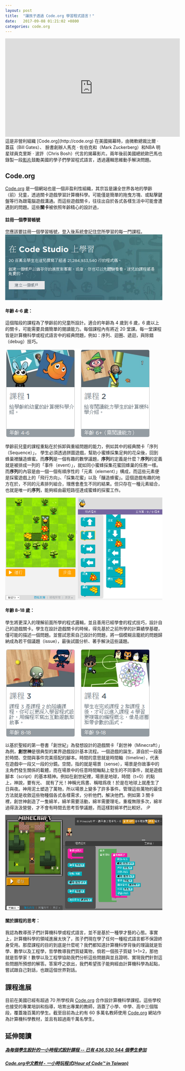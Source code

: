 ```yaml
---
layout: post
title:  "讓孩子透過 Code.org 學習程式語言！"
date:   2017-09-08 01:21:02 +0800
categories: code.org
---
```

<iframe width="560" height="315" src="https://www.youtube.com/embed/nKIu9yen5nc" frameborder="0" allowfullscreen></iframe>
這是非營利組織 [Code.org](http://code.org) 在美國揭幕時，由微軟總裁比爾 · 蓋茲（Bill Gates）、 臉書創辦人馬克 · 佐伯克和（Mark Zuckerberg）和NBA 明星球員克里斯 · 波許（Chris Bosh）代言的揭幕影片。兩年後前美國總統歐巴馬也錄製一段<a href="https://youtu.be/apB7IUOzaAM" target="blank">影片</a>鼓勵美國的學子們學習程式語言，透過邏輯思維動手解決問題。

Code.org
---
[Code.org](http://code.org) 是一個網站也是一個非盈利性組織，其宗旨是讓全世界各地的學齡（前）兒童，透過關卡遊戲學習計算機科學。可能僅是簡單的拖曳方塊、或點擊鍵盤等行為跟電腦遊戲溝通。而這些遊戲關卡，往往出自於各式各樣生活中可能會遭遇到的問題。這些**關卡**被依照年齡精心的設計過，

#### 註冊一個學習帳號
您應該要註冊一個學習帳號，登入後系統會記住您所學習的每一門課程。
![Alt text](/img/2017-09-08-code-with-kid-3.png)

#### 年齡 4-6 歲：
這個階段的課程為了學齡前的兒童所設計。適合的年齡為 4 歲到 6 歲，6 歲以上的關卡，可能需要具備簡單的閱讀能力。每個課程內有將近 20 堂課。每一堂課程皆是計算機科學或程式語言中的經典問題，例如：序列、迴圈、遞迴，與除錯（debug）技巧。

![Alt text](/img/2017-09-08-code-with-kid-0.png)

學齡前兒童的課程重點在於拆卸與重組問題的能力，例如其中的經典關卡「序列（Sequence）」，
學生必須透過拼圖遊戲，幫助小蜜蜂採集足夠的花朵後，回到蜂巢裡釀造蜂蜜。而**序列**是一個有趣的數學議題，**序列**的定義是什麼？**序列**的定義就是被排成一列的「事件（event）」，就如同小蜜蜂採集花蜜回蜂巢的任務一樣。而**序列**的內容是由一個一個有順序性的「元素（element）」構成，而這些元素便是採蜜遊戲上的「飛行方向」、「採集花蜜」以及「釀造蜂蜜」。這個遊戲有趣的地方在於，不同的元素排列組合，理應會產生不同的結果。但只存在一種元素組合，也就是唯一的**序列**，能夠經由最短路徑達成蜜蜂的採蜜工作。

![Alt text](/img/2017-09-08-code-with-kid-1.png)

#### 年齡 8-18 歲：
學生將更深入的理解前面所學的程式邏輯，並且善用已經學會的程式技巧，設計自己的遊戲關卡。學生在設計遊戲關卡的時候，得先基於之前所學的計算績學基礎，僅可能的描述一個問題。並嘗試思索自己設計的問題，將一個模糊且籠統的問題歸納成為若干個議題（issue），最後試圖分析、著手解決這些議題。

![Alt text](/img/2017-09-08-code-with-kid-4.png)

以基於聖經的第一卷書「創世紀」為發想設計的遊戲關卡「創世神（Minecraft）」為例，**創世神**是很典型的業界遊戲設計基本流程。一個遊戲的誕生，源自於一段基於時間、空間與事件完美搭配的腳本。時間的意思就是時間軸（timeline），代表在遊戲中一段又一段的分鏡。空間，指的就是場景（sense），場景是你故事中的主角們發生關係的載體，而在場景中的任意時間軸點上發生的不同事件，就是遊戲腳本（script）的基本精神。例如在創世紀裡，場景是地球，時間（t=0）的點上，神說，要有光、 就有了光！神稱光爲晝、稱暗爲夜！於是在地球上就產生了日與夜。神用泥土塑造了萬物，所以場景上變多了許多事件。管理這些萬物的最佳方法就是收斂這些物種個各式各樣需求，分析他們，解決他們。例如第 3 關卡裡，創世神創造了一隻綿羊，綿羊需要活動，綿羊需要理毛，重複無限多次，綿羊過得汲汲營營，才不會有時間去思考哲學議題，而這樣對綿羊們比較好。 :P

![Alt text](/img/2017-09-08-code-with-kid-5.png)

#### 關於課程的思考：
我認為教導孩子們計算機科學或程式語言，並不是基於一種學才藝的心態。事實上，計算機科學的領域進展太快了，孩子們現在學了任何一種程式語言都不保證終身受用。那麼課程的目的到底是什麼呢？我們都知道計算機科學背後的理論就是哲學、數學以及工程學，哲學教導我們質疑萬物，倘若一個孩子質疑 1+1=2，那他就是哲學家！數學以及工程學協助我們分析這些問題與並且證明、實現我們針對這些問題所預想的解答。答案呼之欲出，我們希望孩子能夠經由計算機科學為起點，嘗試跟自己對話，也跟這個世界對話。

課程進展
---
目前在美國已經有超過 70 所學校與 [Code.org](http://code.org) 合作設計算機科學課程。這些學校也接受的專業培訓和指導，培育出專業的教師，涵蓋了小學、中學、高中三個階段，覆蓋幾百萬的學生。截至目前為止約有 60 多萬名教師使用 [Code.org](http://code.org) 網站作為計算機科學教材，並且有超過兩千萬名學生。

延伸閱讀
---
##### [為每個學生設計的一小時程式設計課程 -- 已有 436,530,544 個學生參加](https://hourofcode.com/us/zh)
##### [Code.org中文教材 - 一小時玩程式(Hour of Code™ in Taiwan)](http://hocintw.thealliance.org.tw/codeorg20013259912594526448.html)
